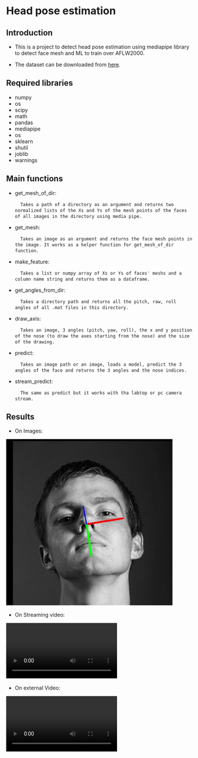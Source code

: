 
# Head pose estimation

## Introduction

* This is a project to detect head pose estimation using mediapipe library to detect face mesh and ML to train over AFLW2000.

* The dataset can be downloaded from [here](https://www.kaggle.com/datasets/kameo4189/aflw2000-300wlp?select=AFLW2000-3D).

## Required libraries

* numpy
* os
* scipy
* math
* pandas
* mediapipe
* os
* sklearn
* shutil
* joblib
* warnings

## Main functions

* get_mesh_of_dir:

        Takes a path of a directory as an argument and returns two normalized lists of the Xs and Ys of the mesh points of the faces of all images in the directory using media pipe.

* get_mesh:

        Takes an image as an argument and returns the face mesh points in the image. It works as a helper function for get_mesh_of_dir function.

* make_feature:

        Takes a list or numpy array of Xs or Ys of faces' meshs and a column name string and returns them as a dataframe.

* get_angles_from_dir:

        Takes a directory path and returns all the pitch, raw, roll angles of all .mat files in this directory.

* draw_axis:

        Takes an image, 3 angles (pitch, yaw, roll), the x and y position of the nose (to draw the axes starting from the nose) and the size of the drawing.

* predict:

        Takes an image path or an image, loads a model, predict the 3 angles of the face and returns the 3 angles and the nose indices.

* stream_predict:

        The same as predict but it works with tha labtop or pc camera stream.

## Results

* On Images:


![image](https://github.com/Gooda97/Head-Pose-Estimation-Using-ML-And-Mediapipe/blob/main/results/frame11.jpg)

* On Streaming video:

![video](https://github.com/Gooda97/Head-Pose-Estimation-Using-ML-And-Mediapipe/blob/main/results/2023_02_20_00_39_IMG_0454.MOV)

* On external Video:

![video](https://github.com/Gooda97/Head-Pose-Estimation-Using-ML-And-Mediapipe/blob/main/results/new%20video.mp4
)
        
